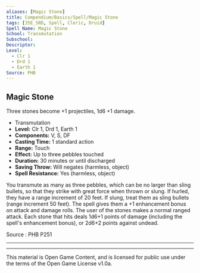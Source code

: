 ```yaml
---
aliases: [Magic Stone]
title: Compendium/Basics/Spell/Magic Stone
tags: [35E_SRD, Spell, Cleric, Druid]
Spell Name: Magic Stone
School: Transmutation
Subschool: 
Descriptor: 
Level:
  - Clr 1
  - Drd 1
  - Earth 1
Source: PHB
---
```



## Magic Stone

Three stones become +1 projectiles, 1d6 +1 damage.

*   Transmutation
*   **Level:** Clr 1, Drd 1, Earth 1
*   **Components:** V, S, DF
*   **Casting Time:** 1 standard action
*   **Range:** Touch
*   **Effect:** Up to three pebbles touched
*   **Duration:** 30 minutes or until discharged
*   **Saving Throw:** Will negates (harmless, object)
*   **Spell Resistance:** Yes (harmless, object)

<p>You transmute as many as three pebbles, which can be no larger than sling bullets, so that they strike with great force when thrown or slung. If hurled, they have a range increment of 20 feet. If slung, treat them as sling bullets (range increment 50 feet). The spell gives them a +1 enhancement bonus on attack and damage rolls. The user of the stones makes a normal ranged attack<i>.</i> Each stone that hits deals 1d6+1 points of damage (including the spell's enhancement bonus), or 2d6+2 points against undead.</p>

Source : PHB P251

---

---

This material is Open Game Content, and is licensed for public use under
the terms of the Open Game License v1.0a.
